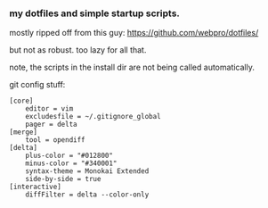### my dotfiles and simple startup scripts.

mostly ripped off from this guy: https://github.com/webpro/dotfiles/

but not as robust. too lazy for all that.

note, the scripts in the install dir are not being called automatically.

git config stuff:

```
[core]
    editor = vim
    excludesfile = ~/.gitignore_global
    pager = delta
[merge]
    tool = opendiff
[delta]
    plus-color = "#012800"
    minus-color = "#340001"
    syntax-theme = Monokai Extended
    side-by-side = true
[interactive]
    diffFilter = delta --color-only
```
